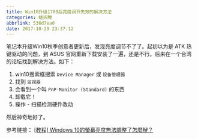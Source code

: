 ```yaml
---
title: Win10升级1709后亮度调节失效的解决方法
categories: 瞎折腾
abbrlink: 536d7ea0
date: 2017-10-29 23:37:12
---
```


笔记本升级Win10秋季创意者更新后，发现亮度调节不了了。起初以为是 ATK 热键驱动的问题，到 ASUS 官网重新下载安装了一遍，还是不行。后来在一个台湾的论坛找到解决方法。如下：

1. win10搜索框搜索 `Device Manager` 或 `设备管理器 `
2. 找到 `监视器`
3. 会看到一个叫 `PnP-Monitor (Standard)` 的东西
4. 卸载它！
5. 操作 - 扫描检测硬件改动

然后神奇地好了。

参考链接： [[教程] Windows 10的螢幕亮度無法調整了怎麼辦？](https://apk.tw/thread-851168-1-1.html)
